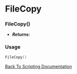 # FileCopy

### FileCopy()
- ***Returns:*** 

### Usage

```Lua
FileCopy()
```


[Back To Scripting Documentation](../README.md)
